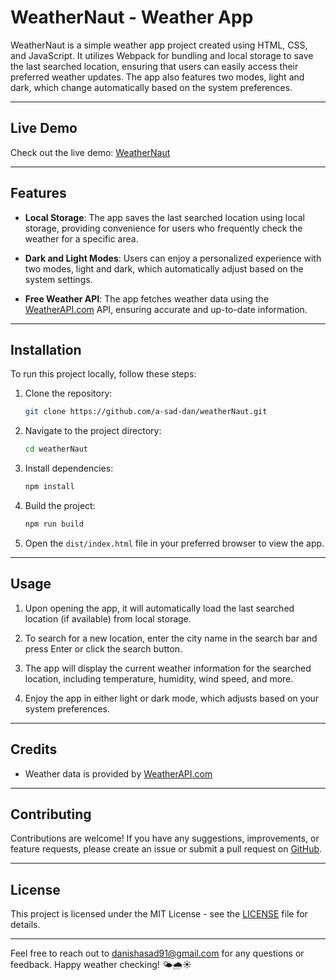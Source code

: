 # WeatherNaut - Weather App

WeatherNaut is a simple weather app project created using HTML, CSS, and JavaScript. It utilizes Webpack for bundling and local storage to save the last searched location, ensuring that users can easily access their preferred weather updates. The app also features two modes, light and dark, which change automatically based on the system preferences.

---

## Live Demo

Check out the live demo: [WeatherNaut](https://a-sad-dan.github.io/weatherNaut/)

---

## Features

- **Local Storage**: The app saves the last searched location using local storage, providing convenience for users who frequently check the weather for a specific area.
  
- **Dark and Light Modes**: Users can enjoy a personalized experience with two modes, light and dark, which automatically adjust based on the system settings.
  
- **Free Weather API**: The app fetches weather data using the [WeatherAPI.com](https://www.weatherapi.com) API, ensuring accurate and up-to-date information.

---

## Installation

To run this project locally, follow these steps:

1. Clone the repository:
   ```bash
   git clone https://github.com/a-sad-dan/weatherNaut.git
   ```
   
2. Navigate to the project directory:
   ```bash
   cd weatherNaut
   ```

3. Install dependencies:
   ```bash
   npm install
   ```

4. Build the project:
   ```bash
   npm run build
   ```

5. Open the `dist/index.html` file in your preferred browser to view the app.

---

## Usage

1. Upon opening the app, it will automatically load the last searched location (if available) from local storage.
   
2. To search for a new location, enter the city name in the search bar and press Enter or click the search button.
   
3. The app will display the current weather information for the searched location, including temperature, humidity, wind speed, and more.
   
4. Enjoy the app in either light or dark mode, which adjusts based on your system preferences.

---

## Credits

- Weather data is provided by [WeatherAPI.com](https://www.weatherapi.com)

---

## Contributing

Contributions are welcome! If you have any suggestions, improvements, or feature requests, please create an issue or submit a pull request on [GitHub](https://github.com/a-sad-dan/weatherNaut).

---

## License

This project is licensed under the MIT License - see the [LICENSE](LICENSE) file for details.

---

Feel free to reach out to [danishasad91@gmail.com](mailto:your@email.com) for any questions or feedback. Happy weather checking! 🌤️🌧️☀️